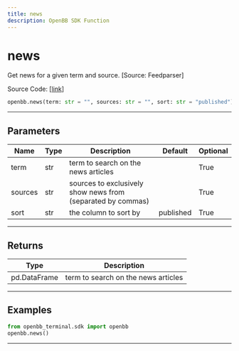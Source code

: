 ```yaml
---
title: news
description: OpenBB SDK Function
---
```


# news

Get news for a given term and source. [Source: Feedparser]

Source Code: [[link](https://github.com/OpenBB-finance/OpenBBTerminal/tree/main/openbb_terminal/common/feedparser_model.py#L13)]

```python
openbb.news(term: str = "", sources: str = "", sort: str = "published")
```

---

## Parameters

| Name | Type | Description | Default | Optional |
| ---- | ---- | ----------- | ------- | -------- |
| term | str | term to search on the news articles |  | True |
| sources | str | sources to exclusively show news from (separated by commas) |  | True |
| sort | str | the column to sort by | published | True |


---

## Returns

| Type | Description |
| ---- | ----------- |
| pd.DataFrame | term to search on the news articles |
---

## Examples

```python
from openbb_terminal.sdk import openbb
openbb.news()
```

---

